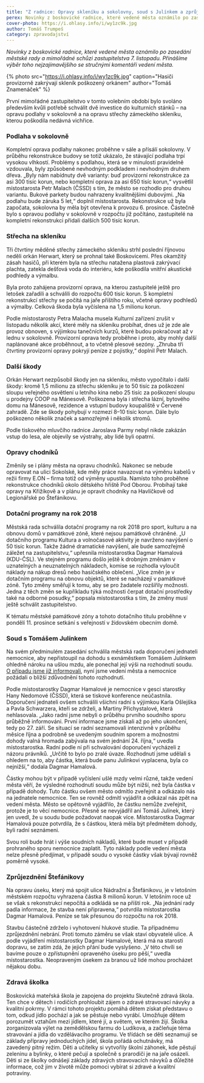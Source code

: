 ```yaml
---
title: "Z radnice: Opravy skleníku a sokolovny, soud s Julínkem a zprůjezdnění Štefánikovy"
perex: Novinky z boskovické radnice, které vedené města oznámilo po zasedání městské rady a mimořádné schůzi zastupitelstva 7. listopadu.
cover-photo: https://i.ohlasy.info/i/wy1zc9k.jpg
author: Tomáš Trumpeš
category: zpravodajství
---
```


*Novinky z boskovické radnice, které vedené města oznámilo po zasedání městské rady a mimořádné schůzi zastupitelstva 7. listopadu. Přinášíme výběr toho nejzajímavějšího se stručnými komentáři vedení města.*

{% photo src="https://i.ohlasy.info/i/wy1zc9k.jpg" caption="Hasiči provizorně zakrývají skleník poškozený orkánem" author="Tomáš Znamenáček" %}

První mimořádné zastupitelstvo v tomto volebním období bylo svoláno především kvůli potřebě schválit dvě investice do kulturních stánků – na opravu podlahy v sokolovně a na opravu střechy zámeckého skleníku, kterou poškodila nedávná vichřice.

### Podlaha v sokolovně

Kompletní oprava podlahy nakonec proběhne v sále a přísálí sokolovny. V průběhu rekonstrukce budovy se totiž ukázalo, že stávající podlaha trpí vysokou vlhkostí. Problémy s podlahou, která se v minulosti pravidelně vzdouvala, byly způsobené nevhodným podkladem i nevhodným druhem dřeva. „Byly nám nabídnuty dvě varianty: buď provizorní rekonstrukce za asi 300 tisíc korun, nebo kompletní oprava za asi 650 tisíc korun,“ vysvětlil místostarosta Petr Malach (ČSSD) s tím, že město se rozhodlo pro druhou variantu. Bukové parkety budou nahrazeny kvalitnějšími dubovými. „Na podlahu bude záruka 5 let,“ doplnil místostarosta. Rekonstrukce už byla započata, sokolovna by měla být otevřena k provozu 6. prosince. Částečně bylo s opravou podlahy v sokolovně v rozpočtu již počítáno, zastupitelé na kompletní rekonstrukci přidali dalších 500 tisíc korun.

### Střecha na skleníku

Tři čtvrtiny měděné střechy zámeckého skleníku strhl poslední říjnovou neděli orkán Herwart, který se prohnal také Boskovicemi. Přes okamžitý zásah hasičů, při kterém byla na střechu natažena plastová zakrývací plachta, zatekla dešťová voda do interiéru, kde poškodila vnitřní akustické podhledy a výmalbu.

Byla proto zahájena provizorní oprava, na kterou zastupitelé ještě pro letošek zařadili a schválili do rozpočtu 600 tisíc korun. S kompletní  rekonstrukcí střechy se počítá na jaře příštího roku, včetně opravy podhledů a výmalby. Celková škoda byla vyčíslena na 1,5 milionu korun.

Podle místostarosty Petra Malacha musela Kulturní zařízení zrušit v listopadu několik akcí, které měly na skleníku probíhat, dnes už je zde ale provoz obnoven, s výjimkou tanečních kurzů, které budou pokračovat až v lednu v sokolovně. Provizorní oprava tedy proběhne i proto, aby mohly další naplánované akce proběhnout, a to včetně plesové sezóny. „Zhruba tři čtvrtiny provizorní opravy pokryjí peníze z pojistky,“ doplnil Petr Malach.

### Další škody

Orkán Herwart nezpůsobil škody jen na skleníku, město vypočítalo i další škody: kromě 1,5 milionu za střechu skleníku je to 50 tisíc za poškození sloupu veřejného osvětlení u letního kina nebo 25 tisíc za poškození sloupu u prodejny COOP na Mánesově. Poškozena byla i střecha lázní, bytového domu na Mánesově, rezidence a vstupní budovy koupaliště v Červené zahradě. Zde se škody pohybují v rozmezí 8–10 tisíc korun. Dále bylo poškozeno několik značek a samozřejmě i několik stromů. 

Podle tiskového mluvčího radnice Jaroslava Parmy nebyl nikde zakázán vstup do lesa, ale objevily se výstrahy, aby lidé byli opatrní.

### Opravy chodníků

Změnily se i plány města na opravu chodníků. Nakonec se nebude opravovat na ulici Sokolské, kde měly práce navazovat na výměnu kabelů v režii firmy E.ON – firma totiž od výměny upustila. Namísto toho proběhne rekonstrukce chodníků okolo dětského hřiště Pod Oborou. Probíhají také opravy na Křižíkově a v plánu je opravit chodníky na Havlíčkově od Legionářské po Štefánikovu.

### Dotační programy na rok 2018

Městská rada schválila dotační programy na rok 2018 pro sport, kulturu a na obnovu domů v památkové zóně, které nejsou památkově chráněné. „U dotačního programu Kultura a volnočasové aktivity je navrženo navýšení o 50 tisíc korun. Takže žádné dramatické navýšení, ale bude samozřejmě záležet na zastupitelstvu,“ upřesnila místostarostka Dagmar Hamalová (KDU-ČSL). Ve stejném programu došlo ještě k drobným změnám v uznatelných a neuznatelných nákladech, komise se rozhodla vyloučit náklady na nákup dresů nebo hasičského oblečení. „Více změn je v dotačním programu na obnovu objektů, které se nacházejí v památkové zóně. Tyto změny směřují k tomu, aby se pro žadatele rozšířily možnosti. Jedna z těch změn se kupříkladu týká možnosti čerpat dotační prostředky také na odborné posudky,“ popsala místostarostka s tím, že změny musí ještě schválit zastupitelstvo.

K tématu městské památkové zóny a tohoto dotačního titulu proběhne v pondělí 11. prosince setkání s veřejností v židovském obecním domě.

### Soud s Tomášem Julínkem

Na svém předminulém zasedání schválila městská rada doporučení jednateli nemocnice, aby nepřistoupil na dohodu s exnáměstkem Tomášem Julínkem ohledně nároku na ušlou mzdu, ale ponechal její výši na rozhodnutí soudu. [O případu jsme již informovali](http://www.ohlasy.info/clanky/2017/11/julinek-soud.html), nyní jsme vedení města a nemocnice požádali o bližší zdůvodnění tohoto rozhodnutí.

Podle místostarostky Dagmar Hamalové je nemocnice v gesci starostky Hany Nedomové (ČSSD), která se tiskové konference neúčastnila. Doporučení jednateli ovšem schválili všichni radní s výjimkou Karla Ošlejška a Pavla Schwarzera, kteří se zdrželi, a Martiny Přichystalové, která nehlasovala. „Jako radní jsme nebyli o průběhu prvního soudního sporu průběžně informováni. První informace jsme získali až po jeho ukončení, tedy po 27. září. Se situací se radní seznamovali intenzivně v průběhu měsíce října a podrobně se uvedeným soudním sporem a možnostmi dohody valná hromada zabývala na svém jednání 24. října,“ uvedla místostarostka. Radní podle ní při schvalování doporučení vycházeli z názoru právníků. „Určitě to bylo po zralé úvaze. Rozhodnutí jsme udělali s ohledem na to, aby částka, která bude panu Julínkovi vyplacena, byla co nejnižší,“ dodala Dagmar Hamalová.

Částky mohou být v případě vyčíslení ušlé mzdy velmi různé, takže vedení města věří, že výsledné rozhodnutí soudu může být nižší, než byla částka v případě dohody. Tuto částku ovšem město odmítlo zveřejnit a odkázalo nás na jednatele nemocnice. Ten se rovněž odmítl vyjádřit a odkázal nás zpět na vedení města. Město se opětovně vyjádřilo, že částku nemůže zveřejnit, protože je to věcí nemocnice. Přesně se nevyjádřil ani Tomáš Julínek, který jen uvedl, že u soudu bude požadovat naopak více. Místostarostka Dagmar Hamalová pouze potvrdila, že s částkou, která měla být předmětem dohody, byli radní seznámeni.

Svou roli bude hrát i výše soudních nákladů, které bude muset v případě prohraného sporu nemocnice zaplatit. Tyto náklady podle vedení města nelze přesně předjímat, v případě soudu o vysoké částky však bývají rovněž poměrně vysoké.

### Zprůjezdnění Štefánikovy

Na opravu úseku, který má spojit ulice Nádražní a Štefánikovu, je v letošním městském rozpočtu vyhrazena částka 8 milionů korun. V letošním roce už se však s rekonstrukcí nepočítá a odkládá se na příští rok. „Na jednání rady padla informace, že stavba není připravena,“ potvrdila místostarostka Dagmar Hamalová. Peníze se tak přesunou do rozpočtu na rok 2018.

Stavbu částečně zdrželo i vyhotovení hlukové studie. Ta případnému zprůjezdnění nebrání. Proti tomuto záměru se však staví obyvatelé ulice. A podle vyjádření místostarostky Dagmar Hamalové, která má na starosti dopravu, se zatím zdá, že jejich přání bude vyslyšeno. „V této chvíli se bavíme pouze o zpřístupnění opraveného úseku pro pěší,“ uvedla místostarostka. Neopraveným úsekem za branou už lidé mohou procházet nějakou dobu.

### Zdravá školka

Boskovická mateřská škola je zapojena do projektu Skutečně zdravá škola. Ten chce v dětech i rodičích prohloubit zájem o zdravé stravovací návyky a kvalitní pokrmy. V rámci tohoto projektu pomáhá dětem získat představu o tom, odkud jídlo pochází a jak se pěstuje nebo vyrábí. Umožňuje dětem porozumět vztahům mezi jídlem, které jí, a světem, ve kterém žijí. Školka zorganizovala výlet na zemědělskou farmu do Ludíkova, a začleňuje téma stravování a jídla do vzdělávacího programu. Ve třídách se děti seznamují se základy přípravy jednoduchých jídel, škola pořádá ochutnávky, má zavedený pitný režim. Děti a učitelky si vytvořily školní záhonek, kde pěstují zeleninu a bylinky, o které pečují a společně s prarodiči je na jaře osázeli. Děti si ze školky odnášejí základy zdravých stravovacích návyků a důležité informace, což jim v životě může pomoci vybírat si zdravé a kvalitní potraviny.

